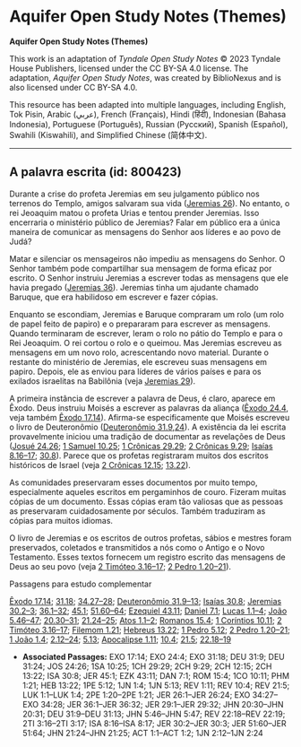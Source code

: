 # Aquifer Open Study Notes (Themes)

**Aquifer Open Study Notes (Themes)**

This work is an adaptation of *Tyndale Open Study Notes* © 2023 Tyndale House Publishers, licensed under the CC BY\-SA 4\.0 license. The adaptation, *Aquifer Open Study Notes*, was created by BiblioNexus and is also licensed under CC BY\-SA 4\.0\.

This resource has been adapted into multiple languages, including English, Tok Pisin, Arabic (عربي), French (Français), Hindi (हिंदी), Indonesian (Bahasa Indonesia), Portuguese (Português), Russian (Русский), Spanish (Español), Swahili (Kiswahili), and Simplified Chinese (简体中文).



--------------------------------

## A palavra escrita (id: 800423)

Durante a crise do profeta Jeremias em seu julgamento público nos terrenos do Templo, amigos salvaram sua vida ([Jeremias 26](https://ref.ly/Jer26:1-Jer26:24)). No entanto, o rei Jeoaquim matou o profeta Urias e tentou prender Jeremias. Isso encerraria o ministério público de Jeremias? Falar em público era a única maneira de comunicar as mensagens do Senhor aos líderes e ao povo de Judá?

Matar e silenciar os mensageiros não impediu as mensagens do Senhor. O Senhor também pode compartilhar sua mensagem de forma eficaz por escrito. O Senhor instruiu Jeremias a escrever todas as mensagens que ele havia pregado ([Jeremias 36](https://ref.ly/Jer36:1-Jer36:32)). Jeremias tinha um ajudante chamado Baruque, que era habilidoso em escrever e fazer cópias.

Enquanto se escondiam, Jeremias e Baruque compraram um rolo (um rolo de papel feito de papiro) e o prepararam para escrever as mensagens. Quando terminaram de escrever, leram o rolo no pátio do Templo e para o Rei Jeoaquim. O rei cortou o rolo e o queimou. Mas Jeremias escreveu as mensagens em um novo rolo, acrescentando novo material. Durante o restante do ministério de Jeremias, ele escreveu suas mensagens em papiro. Depois, ele as enviou para líderes de vários países e para os exilados israelitas na Babilônia (veja [Jeremias 29](https://ref.ly/Jer29:1-Jer29:32)).

A primeira instância de escrever a palavra de Deus, é claro, aparece em Êxodo. Deus instruiu Moisés a escrever as palavras da aliança ([Êxodo 24\.4](https://ref.ly/Exod24:4), veja também [Êxodo 17\.14](https://ref.ly/Exod17:14)). Afirma\-se especificamente que Moisés escreveu o livro de Deuteronômio ([Deuteronômio 31\.9](https://ref.ly/Deut31:9),[24](https://ref.ly/Deut31:24)). A existência da lei escrita provavelmente iniciou uma tradição de documentar as revelações de Deus ([Josué 24\.26](https://ref.ly/Josh24:26); [1 Samuel 10\.25](https://ref.ly/1Sam10:25); [1 Crônicas 29\.29](https://ref.ly/1Chr29:29); [2 Crônicas 9\.29](https://ref.ly/2Chr9:29); [Isaías 8\.16–17](https://ref.ly/Isa8:16-Isa8:17); [30\.8](https://ref.ly/Isa30:8)). Parece que os profetas registraram muitos dos escritos históricos de Israel (veja [2 Crônicas 12\.15](https://ref.ly/2Chr12:15); [13\.22](https://ref.ly/2Chr13:22)).

As comunidades preservaram esses documentos por muito tempo, especialmente aqueles escritos em pergaminhos de couro. Fizeram muitas cópias de um documento. Essas cópias eram tão valiosas que as pessoas as preservaram cuidadosamente por séculos. Também traduziram as cópias para muitos idiomas.

O livro de Jeremias e os escritos de outros profetas, sábios e mestres foram preservados, coletados e transmitidos a nós como o Antigo e o Novo Testamento. Esses textos fornecem um registro escrito das mensagens de Deus ao seu povo (veja [2 Timóteo 3\.16–17](https://ref.ly/2Tim3:16-2Tim3:17); [2 Pedro 1\.20–21](https://ref.ly/2Pet1:20-2Pet1:21)).

Passagens para estudo complementar

[Êxodo 17\.14](https://ref.ly/Exod17:14); [31\.18](https://ref.ly/Exod31:18); [34\.27–28](https://ref.ly/Exod34:27-Exod34:28); [Deuteronômio 31\.9–13](https://ref.ly/Deut31:9-Deut31:13); [Isaías 30\.8](https://ref.ly/Isa30:8); [Jeremias 30\.2–3](https://ref.ly/Jer30:2-Jer30:3); [36\.1–32](https://ref.ly/Jer36:1-Jer36:32); [45\.1](https://ref.ly/Jer45:1); [51\.60–64](https://ref.ly/Jer51:60-Jer51:64); [Ezequiel 43\.11](https://ref.ly/Ezek43:11); [Daniel 7\.1](https://ref.ly/Dan7:1); [Lucas 1\.1–4](https://ref.ly/Luke1:1-Luke1:4); [João 5\.46–47](https://ref.ly/John5:46-John5:47); [20\.30–31](https://ref.ly/John20:30-John20:31); [21\.24–25](https://ref.ly/John21:24-John21:25); [Atos 1\.1–2](https://ref.ly/Acts1:1-Acts1:2); [Romanos 15\.4](https://ref.ly/Rom15:4); [1 Coríntios 10\.11](https://ref.ly/1Cor10:11); [2 Timóteo 3\.16–17](https://ref.ly/2Tim3:16-2Tim3:17); [Filemom 1\.21](https://ref.ly/Phlm1:21); [Hebreus 13\.22](https://ref.ly/Heb13:22); [1 Pedro 5\.12](https://ref.ly/1Pet5:12); [2 Pedro 1\.20–21](https://ref.ly/2Pet1:20-2Pet1:21); [1 João 1\.4](https://ref.ly/1John1:4); [2\.12–24](https://ref.ly/1John2:12-1John2:24); [5\.13](https://ref.ly/1John5:13); [Apocalipse 1\.11](https://ref.ly/Rev1:11); [10\.4](https://ref.ly/Rev10:4); [21\.5](https://ref.ly/Rev21:5); [22\.18–19](https://ref.ly/Rev22:18-Rev22:19)

* **Associated Passages:** EXO 17:14; EXO 24:4; EXO 31:18; DEU 31:9; DEU 31:24; JOS 24:26; 1SA 10:25; 1CH 29:29; 2CH 9:29; 2CH 12:15; 2CH 13:22; ISA 30:8; JER 45:1; EZK 43:11; DAN 7:1; ROM 15:4; 1CO 10:11; PHM 1:21; HEB 13:22; 1PE 5:12; 1JN 1:4; 1JN 5:13; REV 1:11; REV 10:4; REV 21:5; LUK 1:1–LUK 1:4; 2PE 1:20–2PE 1:21; JER 26:1–JER 26:24; EXO 34:27–EXO 34:28; JER 36:1–JER 36:32; JER 29:1–JER 29:32; JHN 20:30–JHN 20:31; DEU 31:9–DEU 31:13; JHN 5:46–JHN 5:47; REV 22:18–REV 22:19; 2TI 3:16–2TI 3:17; ISA 8:16–ISA 8:17; JER 30:2–JER 30:3; JER 51:60–JER 51:64; JHN 21:24–JHN 21:25; ACT 1:1–ACT 1:2; 1JN 2:12–1JN 2:24

